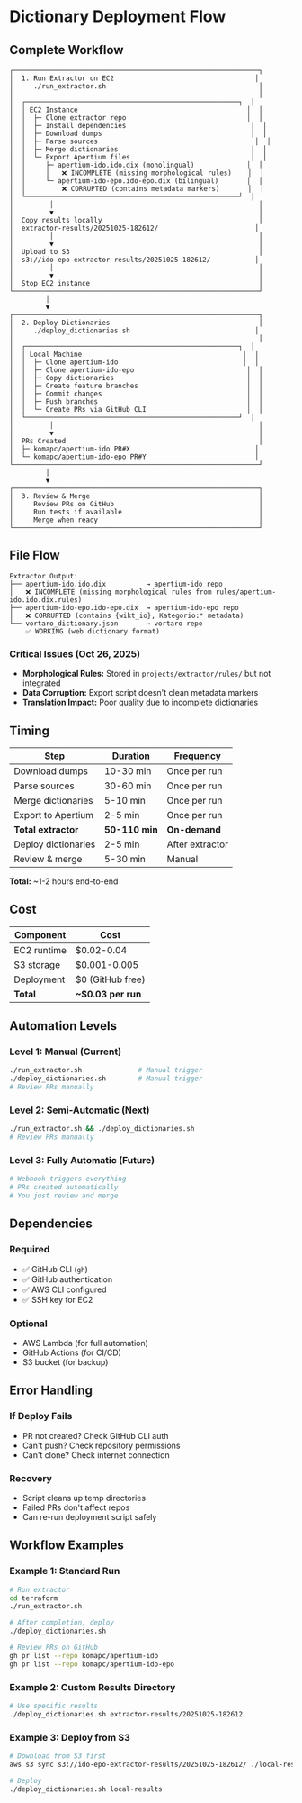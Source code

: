 # Dictionary Deployment Flow

## Complete Workflow

```
┌─────────────────────────────────────────────────────────────┐
│  1. Run Extractor on EC2                                   │
│     ./run_extractor.sh                                      │
│                                                             │
│  ┌─────────────────────────────────────────────────────┐  │
│  │ EC2 Instance                                          │  │
│  │  ├─ Clone extractor repo                              │  │
│  │  ├─ Install dependencies                               │  │
│  │  ├─ Download dumps                                     │  │
│  │  ├─ Parse sources                                       │  │
│  │  ├─ Merge dictionaries                                 │  │
│  │  └─ Export Apertium files                              │  │
│  │     ├─ apertium-ido.ido.dix (monolingual)             │  │
│  │     │   ❌ INCOMPLETE (missing morphological rules)    │  │
│  │     └─ apertium-ido-epo.ido-epo.dix (bilingual)       │  │
│  │         ❌ CORRUPTED (contains metadata markers)       │  │
│  └─────────────────────────────────────────────────────┘  │
│         │                                                   │
│         ▼                                                   │
│  Copy results locally                                       │
│  extractor-results/20251025-182612/                        │
│         │                                                   │
│         ▼                                                   │
│  Upload to S3                                               │
│  s3://ido-epo-extractor-results/20251025-182612/           │
│         │                                                   │
│         ▼                                                   │
│  Stop EC2 instance                                          │
└─────────────────────────────────────────────────────────────┘
         │
         ▼
┌─────────────────────────────────────────────────────────────┐
│  2. Deploy Dictionaries                                     │
│     ./deploy_dictionaries.sh                               │
│                                                             │
│  ┌─────────────────────────────────────────────────────┐  │
│  │ Local Machine                                        │  │
│  │  ├─ Clone apertium-ido                               │  │
│  │  ├─ Clone apertium-ido-epo                            │  │
│  │  ├─ Copy dictionaries                                 │  │
│  │  ├─ Create feature branches                           │  │
│  │  ├─ Commit changes                                    │  │
│  │  ├─ Push branches                                     │  │
│  │  └─ Create PRs via GitHub CLI                         │  │
│  └─────────────────────────────────────────────────────┘  │
│         │                                                   │
│         ▼                                                   │
│  PRs Created                                                │
│  ├─ komapc/apertium-ido PR#X                               │
│  └─ komapc/apertium-ido-epo PR#Y                           │
└─────────────────────────────────────────────────────────────┘
         │
         ▼
┌─────────────────────────────────────────────────────────────┐
│  3. Review & Merge                                          │
│     Review PRs on GitHub                                    │
│     Run tests if available                                  │
│     Merge when ready                                        │
└─────────────────────────────────────────────────────────────┘
```

## File Flow

```
Extractor Output:
├── apertium-ido.ido.dix          → apertium-ido repo
│   ❌ INCOMPLETE (missing morphological rules from rules/apertium-ido.ido.dix.rules)
├── apertium-ido-epo.ido-epo.dix  → apertium-ido-epo repo  
│   ❌ CORRUPTED (contains {wikt_io}, Kategorio:* metadata)
└── vortaro_dictionary.json       → vortaro repo
    ✅ WORKING (web dictionary format)
```

### Critical Issues (Oct 26, 2025)
- **Morphological Rules:** Stored in `projects/extractor/rules/` but not integrated
- **Data Corruption:** Export script doesn't clean metadata markers
- **Translation Impact:** Poor quality due to incomplete dictionaries

## Timing

| Step | Duration | Frequency |
|------|----------|-----------|
| Download dumps | 10-30 min | Once per run |
| Parse sources | 30-60 min | Once per run |
| Merge dictionaries | 5-10 min | Once per run |
| Export to Apertium | 2-5 min | Once per run |
| **Total extractor** | **50-110 min** | **On-demand** |
| Deploy dictionaries | 2-5 min | After extractor |
| Review & merge | 5-30 min | Manual |

**Total:** ~1-2 hours end-to-end

## Cost

| Component | Cost |
|-----------|------|
| EC2 runtime | $0.02-0.04 |
| S3 storage | $0.001-0.005 |
| Deployment | $0 (GitHub free) |
| **Total** | **~$0.03 per run** |

## Automation Levels

### Level 1: Manual (Current)
```bash
./run_extractor.sh              # Manual trigger
./deploy_dictionaries.sh        # Manual trigger
# Review PRs manually
```

### Level 2: Semi-Automatic (Next)
```bash
./run_extractor.sh && ./deploy_dictionaries.sh
# Review PRs manually
```

### Level 3: Fully Automatic (Future)
```bash
# Webhook triggers everything
# PRs created automatically
# You just review and merge
```

## Dependencies

### Required
- ✅ GitHub CLI (`gh`)
- ✅ GitHub authentication
- ✅ AWS CLI configured
- ✅ SSH key for EC2

### Optional
- AWS Lambda (for full automation)
- GitHub Actions (for CI/CD)
- S3 bucket (for backup)

## Error Handling

### If Deploy Fails
- PR not created? Check GitHub CLI auth
- Can't push? Check repository permissions
- Can't clone? Check internet connection

### Recovery
- Script cleans up temp directories
- Failed PRs don't affect repos
- Can re-run deployment script safely

## Workflow Examples

### Example 1: Standard Run
```bash
# Run extractor
cd terraform
./run_extractor.sh

# After completion, deploy
./deploy_dictionaries.sh

# Review PRs on GitHub
gh pr list --repo komapc/apertium-ido
gh pr list --repo komapc/apertium-ido-epo
```

### Example 2: Custom Results Directory
```bash
# Use specific results
./deploy_dictionaries.sh extractor-results/20251025-182612
```

### Example 3: Deploy from S3
```bash
# Download from S3 first
aws s3 sync s3://ido-epo-extractor-results/20251025-182612/ ./local-results/

# Deploy
./deploy_dictionaries.sh local-results
```

